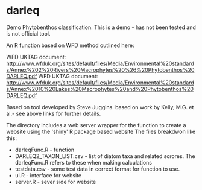 darleq
======

Demo Phytobenthos classification. This is a demo - has not been tested and is not official tool.

An R function based on WFD method outlined here:

WFD UKTAG document: http://www.wfduk.org/sites/default/files/Media/Environmental%20standards/Annex%202%20Rivers%20Macrophytes%20%26%20Phytobenthos%20DARLEQ.pdf
WFD UKTAG document: http://www.wfduk.org/sites/default/files/Media/Environmental%20standards/Annex%2010%20Lakes%20Macrophytes%20and%20Phytobenthos%20DARLEQ.pdf

Based on tool developed by Steve Juggins. based on work by Kelly, M.G. et al.- see above links for further details.

The directory includes a web server wrapper for the function to create a website using the 'shiny' R package based website
The files breakdwon like this:

* darleqFunc.R - function
* DARLEQ2_TAXON_LIST.csv - list of diatom taxa and related scrores. The darleqFunc.R refers to these when making calculations
* testdata.csv - some test data in correct format for function to use.
* ui.R - interface for website
* server.R - sever side for website




